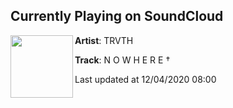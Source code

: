 ## Currently Playing on SoundCloud

[<img align="left" width="100" src="https://i1.sndcdn.com/artworks-P1DHXtPj2LYIRyOq-VXiPBA-t50x50.jpg">](https://soundcloud.com/prodtrvth/nowhere?in=prodtrvth/sets/afterlife)

**Artist**: TRVTH 

**Track**: N O W H E R E †

Last updated at 12/04/2020 08:00
